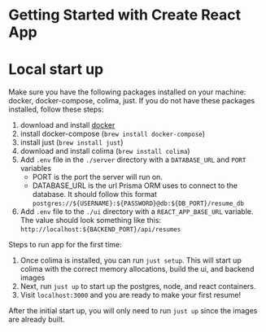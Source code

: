 # Getting Started with Create React App

# Local start up

Make sure you have the following packages installed on your machine: docker, docker-compose, colima, just. If you do not have these packages installed, follow these steps:

1. download and install [docker](https://docs.docker.com/engine/install/)
2. install docker-compose (`brew install docker-compose`)
3. install just (`brew install just`)
4. download and install colima (`brew install colima`)
5. Add `.env` file in the `./server` directory with a `DATABASE_URL` and `PORT` variables
   - PORT is the port the server will run on.
   - DATABASE_URL is the url Prisma ORM uses to connect to the database. It should follow this format `postgres://${USERNAME}:${PASSWORD}@db:${DB_PORT}/resume_db`
6. Add `.env` file to the `./ui` directory with a `REACT_APP_BASE_URL` variable. The value should look something like this: `http://localhost:${BACKEND_PORT}/api/resumes`

Steps to run app for the first time:

1. Once colima is installed, you can run `just setup`. This will start up colima with the correct memory allocations, build the ui, and backend images
2. Next, run `just up` to start up the postgres, node, and react containers.
3. Visit `localhost:3000` and you are ready to make your first resume!

After the initial start up, you will only need to run `just up` since the images are already built.
